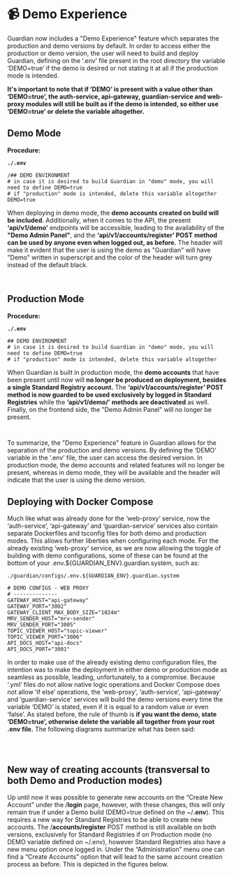 # 📹 Demo Experience

Guardian now includes a "Demo Experience" feature which separates the production and demo versions by default. In order to access either the production or demo version, the user will need to build and deploy Guardian, defining on the ‘.env’ file present in the root directory the variable ‘DEMO=true’ if the demo is desired or not stating it at all if the production mode is intended.

**It's important to note that if ‘DEMO’ is present with a value other than ‘DEMO=true’, the auth-service, api-gateway, guardian-service and web-proxy modules will still be built as if the demo is intended, so either use ‘DEMO=true’ or delete the variable altogether.**

## **Demo Mode**

**Procedure:**

**`./.env`**

```
/## DEMO ENVIRONMENT
# in case it is desired to build Guardian in "demo" mode, you will need to define DEMO=true
# if "production" mode is intended, delete this variable altogether
DEMO=true

```

When deploying in demo mode, the **demo accounts created on build will be included**. Additionally, when it comes to the API, the present **‘api/v1/demo’** endpoints will be accessible, leading to the availability of the **"Demo Admin Panel"**, and the **‘api/v1/accounts/register’ POST** **method can be used by anyone even when logged out, as before.** The header will make it evident that the user is using the demo as "Guardian" will have "Demo" written in superscript and the color of the header will turn grey instead of the default black.

<figure><img src="https://lh6.googleusercontent.com/VNAhalpYIBezXRQwOqf1moe-Svu7uaoX8KvZBs6NXM6BAsBh_v-I1wYZORIN72AzSdUWzzOmTHwqMofzjjIR9Qrv8xg4YtLrJw6c_YPz09BvTnReeg6c25mjVjA0YAnldAvUGEYXbc7peI1ny1vFRQg" alt=""><figcaption></figcaption></figure>

<figure><img src="https://lh6.googleusercontent.com/r3RzkzT9QMAUXa2mLsdf3gW-dYYEQg4TmPC0j0oVeoZZYKzLrvE-yXZBPr07yPtV169AbzBZEIB5Z_6OJYT-b0BSyVJCo4v61Lymm3Q2Re7oiR2aAhfz3LyzFcsLNXT7Ghu7suOe_euykYuwXiMTcV0" alt=""><figcaption></figcaption></figure>

## **Production Mode**

**Procedure:**

**`./.env`**

```
## DEMO ENVIRONMENT
# in case it is desired to build Guardian in "demo" mode, you will need to define DEMO=true
# if "production" mode is intended, delete this variable altogether

```

When Guardian is built in production mode, the **demo accounts** that have been present until now will **no longer be produced on deployment, besides a single Standard Registry account.** The **‘api/v1/accounts/register’ POST method is now guarded to be used exclusively by logged in Standard Registries** while the **‘api/v1/demo/’** **methods are deactivated** as well. Finally, on the frontend side, the "Demo Admin Panel" will no longer be present.

<figure><img src="https://lh4.googleusercontent.com/gt_hWnTA_vnh3_PIRuFv_GLMV7DhxeDFFHY3Zks3IttxWqeGAo0Urzthb0Q7hqkIwMkXfO5H-XM_o5ocDeEhNqkPFeIrHoWq2qfWO7YjVsGh4lmHV80xdw8p5F2PXH-IohHbJiUyDd5-pa7INkTPIGk" alt=""><figcaption></figcaption></figure>

<figure><img src="https://lh3.googleusercontent.com/BK37K83W4oQUutUkAoMXpLnSmDFPugYCfMLqN4YpUQDGsiddVrxhXxoqFtc3V70UtGrJmG3nNLyCMtAKC4U29CTAfLba2lq-GF5-3atcU2tci4SEvdDqt3sLHJk5wMk43ZkFhton7qTJNVN9PFTuAyA" alt=""><figcaption></figcaption></figure>

To summarize, the "Demo Experience" feature in Guardian allows for the separation of the production and demo versions. By defining the ‘DEMO’ variable in the ‘.env’ file, the user can access the desired version. In production mode, the demo accounts and related features will no longer be present, whereas in demo mode, they will be available and the header will indicate that the user is using the demo version.

## **Deploying with Docker Compose**

Much like what was already done for the ‘web-proxy’ service, now the ‘auth-service’, ‘api-gateway’ and ‘guardian-service’ services also contain separate Dockerfiles and tsconfig files for both demo and production modes. This allows further liberties when configuring each mode. For the already existing ‘web-proxy’ service, as we are now allowing the toggle of building with demo configurations, some of these can be found at the bottom of your .env.${GUARDIAN\_ENV}.guardian.system, such as:

`./guardian/configs/.env.${GUARDIAN_ENV}.guardian.system`

```
# DEMO CONFIGS - WEB PROXY
# --------------
GATEWAY_HOST="api-gateway"
GATEWAY_PORT="3002"
GATEWAY_CLIENT_MAX_BODY_SIZE="1024m"
MRV_SENDER_HOST="mrv-sender"
MRV_SENDER_PORT="3005"
TOPIC_VIEWER_HOST="topic-viewer"
TOPIC_VIEWER_PORT="3006"
API_DOCS_HOST="api-docs"
API_DOCS_PORT="3001"

```

In order to make use of the already existing demo configuration files, the intention was to make the deployment in either demo or production mode as seamless as possible, leading, unfortunately, to a compromise. Because ‘.yml’ files do not allow native logic operations and Docker Compose does not allow ‘if else’ operations, the ‘web-proxy’, ‘auth-service’, ‘api-gateway’ and ‘guardian-service’ services will build the demo versions every time the variable ‘DEMO’ is stated, even if it is equal to a random value or even ‘false’. As stated before, the rule of thumb is **if you want the demo, state ‘DEMO=true’, otherwise delete the variable all together from your root .env file.** The following diagrams summarize what has been said:

<figure><img src="https://lh4.googleusercontent.com/0FdtVx84ciGYNgeLrWbQDYn_r9Wol4lMJsrutXTuSEzY-NSv9mb8M_ppdzr1lbtB-vyblJ-Z1S3csBVX1UfRNJkDY8lHkXSS0Tg6UhAWu3nXhmjNf4fhcPG_H0VripvB5Kn7cZL2VrorVff2oly1v9E" alt=""><figcaption></figcaption></figure>

<figure><img src="https://lh6.googleusercontent.com/JYUGm_CUVLDdjbM8teH-oPHMUWHgQzMnd4GVaaoFe6OyvpwRa_-vJKTYwUHU3cWthWvJd8XObbnZzajCRVpNAih_KdwMe9nJ4n688_i28uxol5u4CyA-RCX9LUeVVXhDJqQwbHsd8U8n25jueXiYUyY" alt=""><figcaption></figcaption></figure>

<figure><img src="https://lh5.googleusercontent.com/NX_LJdLmoTTWJyJpQ2n0Yvxl_E341ZpfxsyANvCyJEsAJ5pAuDv4gv3C-MRMsRcDKzkoXVR30LwV_D9Si8kxrNEg_3qr0YwnfvdyIw4QlnpBesVxZuNUt0KMkc7Pjui9SwIjWGC2K5biyPyKv2lh9Tg" alt=""><figcaption></figcaption></figure>

## **New way of creating accounts (transversal to both Demo and Production modes)**

Up until now it was possible to generate new accounts on the “Create New Account” under the /**login** page, however, with these changes, this will only remain true if under a Demo build (DEMO=true defined on the \~/**.env**). This requires a new way for Standard Registries to be able to create new accounts. The /**accounts/register** POST method is still available on both versions, exclusively for Standard Registries if on Production mode (no DEMO variable defined on \~/.env), however Standard Registries also have a new menu option once logged in. Under the “Administration” menu one can find a “Create Accounts” option that will lead to the same account creation process as before. This is depicted in the figures below.

<figure><img src="https://lh5.googleusercontent.com/6Bf2VGv10e31kfoVQqOzTn08xUgoGN2LXNVv7aFfe23O6SaKBuDKfQAadoxIT4nnaz2g9UeDlD1sFHIBRf2Q6cThA-2MipPfTzxzxZHVQZ0cTfi1Sq5_ptsVumF_IXGVoCulqHK0s4qYfCStkdVjbk8" alt=""><figcaption></figcaption></figure>

<figure><img src="https://lh3.googleusercontent.com/VBxCKipjGNLopz1gP-IJ80rsfoXJT5cnyXuFkfDLBDgZywYJMeurpauck8A8iK-Tqm8i_mm5ZtPiuJBSaAnqamsfF-Sb4t6IqvmODMmTmzozuIdm9mqpJXAaoQllAKPuXCF5d94xSf1TZ-5YxYLSgjs" alt=""><figcaption></figcaption></figure>
